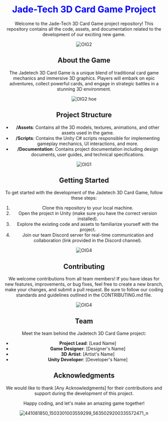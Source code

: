 <div align="center">
  
# <span style="color:blue">Jade-Tech 3D Card Game Project</span>

Welcome to the Jade-Tech 3D Card Game project repository! This repository contains all the code, assets, and documentation related to the development of our exciting new game. 

![OIG2](https://github.com/Mysticwaan/JadeTech/assets/136006928/023d7776-24c2-4db3-b844-045d68d49aa5)
 
## About the Game
The Jadetech 3D Card Game is a unique blend of traditional card game mechanics and immersive 3D graphics. Players will embark on epic adventures, collect powerful cards, and engage in strategic battles in a stunning 3D environment. 
 
![OIG2 hoe](https://github.com/Mysticwaan/JadeTech/assets/136006928/8e78b643-5410-461d-8169-a9cde82b57da) 
  
## Project Structure
- **/Assets**: Contains all the 3D models, textures, animations, and other assets used in the game.
- **/Scripts**: Contains the Unity C# scripts responsible for implementing gameplay mechanics, UI interactions, and more.
- **/Documentation**: Contains project documentation including design documents, user guides, and technical specifications.
   
![OIG1](https://github.com/Mysticwaan/JadeTech/assets/136006928/1439b275-e086-4e24-a0c6-5d220484a221)
 

## Getting Started
To get started with the development of the Jadetech 3D Card Game, follow these steps:

1. Clone this repository to your local machine.
2. Open the project in Unity (make sure you have the correct version installed).
3. Explore the existing code and assets to familiarize yourself with the project.
4. Join our team Discord server for real-time communication and collaboration (link provided in the Discord channel).

![OIG4](https://github.com/Mysticwaan/JadeTech/assets/136006928/bc8ec4b9-4eb9-48a4-bc66-1a1236727e3c)

## Contributing
We welcome contributions from all team members! If you have ideas for new features, improvements, or bug fixes, feel free to create a new branch, make your changes, and submit a pull request. Be sure to follow our coding standards and guidelines outlined in the CONTRIBUTING.md file.

![OIG4](https://github.com/Mysticwaan/JadeTech/assets/136006928/e70c38cd-4bdf-46de-a244-bbf54027a259)


## Team
Meet the team behind the Jadetech 3D Card Game project:

- **Project Lead**: [Lead Name]
- **Game Designer**: [Designer's Name]
- **3D Artist**: [Artist's Name]
- **Unity Developer**: [Developer's Name]

## Acknowledgments
We would like to thank [Any Acknowledgments] for their contributions and support during the development of this project.

Happy coding, and let's make an amazing game together!

![441081850_1503301003559299_5635029200335572471_n](https://github.com/Mysticwaan/JadeTech/assets/136006928/52316569-72b9-4d62-b15f-c63d8f7ad319)


</div>
